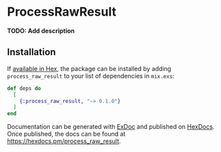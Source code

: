 # ProcessRawResult

**TODO: Add description**

## Installation

If [available in Hex](https://hex.pm/docs/publish), the package can be installed
by adding `process_raw_result` to your list of dependencies in `mix.exs`:

```elixir
def deps do
  [
    {:process_raw_result, "~> 0.1.0"}
  ]
end
```

Documentation can be generated with [ExDoc](https://github.com/elixir-lang/ex_doc)
and published on [HexDocs](https://hexdocs.pm). Once published, the docs can
be found at <https://hexdocs.pm/process_raw_result>.

